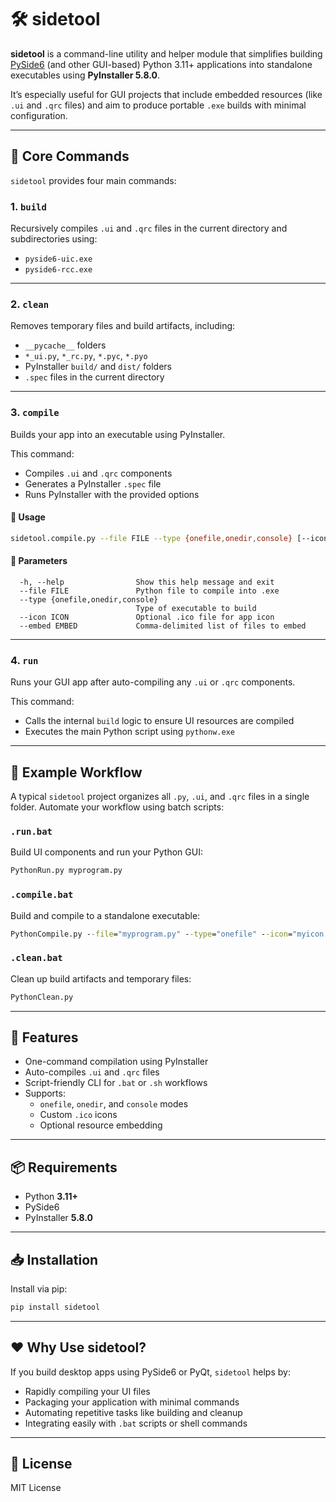 # 🛠️ sidetool

**sidetool** is a command-line utility and helper module that simplifies building [PySide6](https://doc.qt.io/qtforpython/) (and other GUI-based) Python 3.11+ applications into standalone executables using **PyInstaller 5.8.0**.

It’s especially useful for GUI projects that include embedded resources (like `.ui` and `.qrc` files) and aim to produce portable `.exe` builds with minimal configuration.

---

## 🧰 Core Commands

`sidetool` provides four main commands:

### 1. `build`

Recursively compiles `.ui` and `.qrc` files in the current directory and subdirectories using:

- `pyside6-uic.exe`
- `pyside6-rcc.exe`

---

### 2. `clean`

Removes temporary files and build artifacts, including:

- `__pycache__` folders  
- `*_ui.py`, `*_rc.py`, `*.pyc`, `*.pyo`  
- PyInstaller `build/` and `dist/` folders  
- `.spec` files in the current directory

---

### 3. `compile`

Builds your app into an executable using PyInstaller.

This command:

- Compiles `.ui` and `.qrc` components  
- Generates a PyInstaller `.spec` file  
- Runs PyInstaller with the provided options

#### 🔧 Usage

```bash
sidetool.compile.py --file FILE --type {onefile,onedir,console} [--icon ICON] [--embed EMBED]
```

#### 📘 Parameters

```text
  -h, --help                Show this help message and exit
  --file FILE               Python file to compile into .exe
  --type {onefile,onedir,console}
                            Type of executable to build
  --icon ICON               Optional .ico file for app icon
  --embed EMBED             Comma-delimited list of files to embed
```

---

### 4. `run`

Runs your GUI app after auto-compiling any `.ui` or `.qrc` components.

This command:

- Calls the internal `build` logic to ensure UI resources are compiled
- Executes the main Python script using `pythonw.exe`

---

## 🚀 Example Workflow

A typical `sidetool` project organizes all `.py`, `.ui`, and `.qrc` files in a single folder. Automate your workflow using batch scripts:

### `.run.bat`

Build UI components and run your Python GUI:

```bat
PythonRun.py myprogram.py
```

### `.compile.bat`

Build and compile to a standalone executable:

```bat
PythonCompile.py --file="myprogram.py" --type="onefile" --icon="myicon.ico" --embed="sqlite3.dll"
```

### `.clean.bat`

Clean up build artifacts and temporary files:

```bat
PythonClean.py
```

---

## 🔧 Features

- One-command compilation using PyInstaller  
- Auto-compiles `.ui` and `.qrc` files  
- Script-friendly CLI for `.bat` or `.sh` workflows  
- Supports:
  - `onefile`, `onedir`, and `console` modes  
  - Custom `.ico` icons  
  - Optional resource embedding

---

## 📦 Requirements

- Python **3.11+**  
- PySide6  
- PyInstaller **5.8.0**

---

## 📥 Installation

Install via pip:

```bash
pip install sidetool
```

---

## ❤️ Why Use sidetool?

If you build desktop apps using PySide6 or PyQt, `sidetool` helps by:

- Rapidly compiling your UI files
- Packaging your application with minimal commands
- Automating repetitive tasks like building and cleanup
- Integrating easily with `.bat` scripts or shell commands

---

## 📄 License

MIT License
